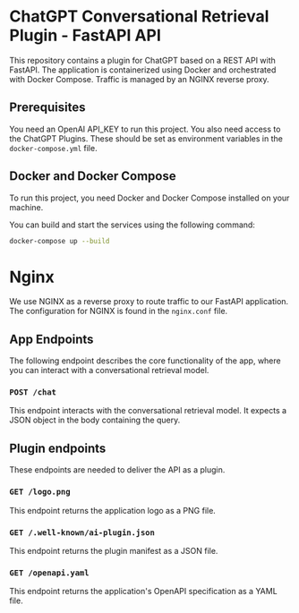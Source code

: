 # ChatGPT Conversational Retrieval Plugin - FastAPI API

This repository contains a plugin for ChatGPT based on a REST API with FastAPI. The application is containerized using Docker and orchestrated with Docker Compose. Traffic is managed by an NGINX reverse proxy.

## Prerequisites

You need an OpenAI API_KEY to run this project. You also need access to the ChatGPT Plugins. These should be set as environment variables in the `docker-compose.yml` file.

## Docker and Docker Compose

To run this project, you need Docker and Docker Compose installed on your machine.

You can build and start the services using the following command:

```bash
docker-compose up --build
```

# Nginx

We use NGINX as a reverse proxy to route traffic to our FastAPI application. The configuration for NGINX is found in the `nginx.conf` file.

## App Endpoints

The following endpoint describes the core functionality of the app, where you can interact with a conversational retrieval model.

### `POST /chat`

This endpoint interacts with the conversational retrieval model. It expects a JSON object in the body containing the query.

## Plugin endpoints

These endpoints are needed to deliver the API as a plugin.

### `GET /logo.png`

This endpoint returns the application logo as a PNG file.

### `GET /.well-known/ai-plugin.json`

This endpoint returns the plugin manifest as a JSON file.

### `GET /openapi.yaml`

This endpoint returns the application's OpenAPI specification as a YAML file.
